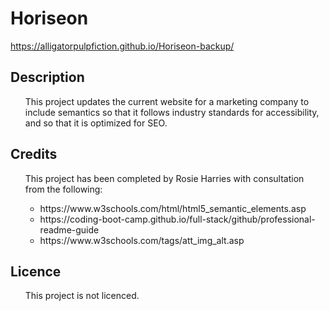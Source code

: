 <h1> Horiseon </h1>

https://alligatorpulpfiction.github.io/Horiseon-backup/

<h2> Description </h2>
<ul>
  This project updates the current website for a marketing company to include semantics so that it follows industry standards for accessibility, and so that it is optimized for SEO.  
</ul>

<h2>Credits</h2>
<ul>
  This project has been completed by Rosie Harries with consultation from the following:
  <ul>
  <li>https://www.w3schools.com/html/html5_semantic_elements.asp</li>
  <li>https://coding-boot-camp.github.io/full-stack/github/professional-readme-guide</li>
  <li>https://www.w3schools.com/tags/att_img_alt.asp</li>
  </ul>
</ul>

<h2>Licence</h2>
<ul>
  This project is not licenced.
</ul>
